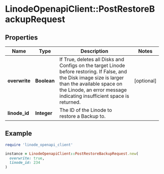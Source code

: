 # LinodeOpenapiClient::PostRestoreBackupRequest

## Properties

| Name | Type | Description | Notes |
| ---- | ---- | ----------- | ----- |
| **overwrite** | **Boolean** | If True, deletes all Disks and Configs on the target Linode before restoring.  If False, and the Disk image size is larger than the available space on the Linode, an error message indicating insufficient space is returned. | [optional] |
| **linode_id** | **Integer** | The ID of the Linode to restore a Backup to. |  |

## Example

```ruby
require 'linode_openapi_client'

instance = LinodeOpenapiClient::PostRestoreBackupRequest.new(
  overwrite: true,
  linode_id: 234
)
```

